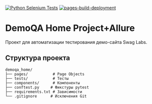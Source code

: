 [![Python Selenium Tests](https://github.com/AngryAlexQA/demoga_home_allure/actions/workflows/python-app.yml/badge.svg)](https://github.com/AngryAlexQA/demoga_home_allure/actions/workflows/python-app.yml)
[![pages-build-deployment](https://github.com/AngryAlexQA/demoga_home_allure/actions/workflows/pages/pages-build-deployment/badge.svg)](https://github.com/AngryAlexQA/demoga_home_allure/actions/workflows/pages/pages-build-deployment)

# DemoQA Home Project+Allure

Проект для автоматизации тестирования демо-сайта Swag Labs.

## Структура проекта

````
demoqa_home/
├── pages/           # Page Objects
├── tests/           # Тесты
├── components/      # Компоненты
├── conftest.py     # Фикстуры pytest
├── requirements.txt # Зависимости
└── .gitignore      # Исключения Git
